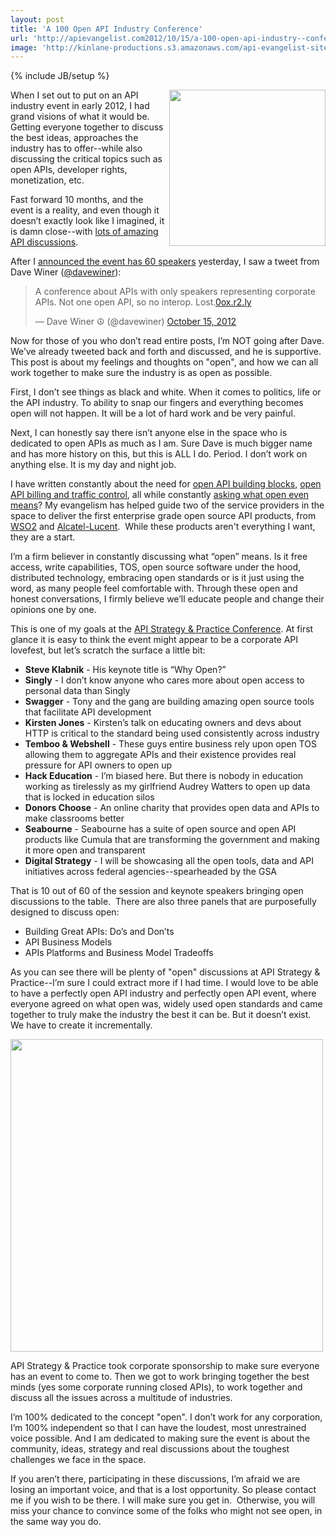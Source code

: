 ```yaml
---
layout: post
title: 'A 100 Open API Industry Conference'
url: 'http://apievangelist.com2012/10/15/a-100-open-api-industry--conference/'
image: 'http://kinlane-productions.s3.amazonaws.com/api-evangelist-site/blog/open.jpeg'
---
```

{% include JB/setup %}
<p>
     <img src="http://kinlane-productions.s3.amazonaws.com/open.jpg"  width="250" align="right" />
</p>
<p>
     When I set out to put on an API industry event in early 2012, I had grand visions of what it would be. Getting everyone together to discuss the best ideas, approaches the industry has to offer--while also discussing the critical topics such as open APIs, developer rights, monetization, etc.
</p>
<p>
     Fast forward 10 months, and the event is a reality, and even though it doesn’t exactly look like I imagined, it is damn close--with <a title="lots of amazing API discussions" href="http://www.apistrategyconference.com/sessions.php">lots of amazing API discussions</a>.
</p>
<p>
     After I <a title="API event has 60 speakers" href="http://www.apistrategyconference.com/speakers.php">announced the event has 60 speakers</a> yesterday, I saw a tweet from Dave Winer (<a title="@DaveWiner" href="https://twitter.com/davewiner">@davewiner</a>):
</p>
<blockquote >
     <p>
          A conference about APIs with only speakers representing corporate APIs. Not one open API, so no interop. Lost.<a title="http://0ox.r2.ly/" href="http://t.co/VBmfy5nb">0ox.r2.ly</a>
     </p>— Dave Winer ☮ (@davewiner) <a href="https://twitter.com/davewiner/status/257727406872342528">October 15, 2012</a>
</blockquote>
<p>
     Now for those of you who don’t read entire posts, I’m NOT going after Dave. We’ve already tweeted back and forth and discussed, and he is supportive. This post is about my feelings and thoughts on "open", and how we can all work together to make sure the industry is as open as possible.
</p>
<p>
     First, I don’t see things as black and white. When it comes to politics, life or the API industry. To ability to snap our fingers and everything becomes open will not happen. It will be a lot of hard work and be very painful.
</p>
<p>
     Next, I can honestly say there isn’t anyone else in the space who is dedicated to open APIs as much as I am. Sure Dave is much bigger name and has more history on this, but this is ALL I do. Period. I don’t work on anything else. It is my day and night job.
</p>
<p>
     I have written constantly about the need for <a href="http://apievangelist.com/2011/04/04/open-building-blocks-for-an-api/">open API building blocks</a>, <a title="open API billing and traffic control" href="/2011/05/21/open-source-api-billing-and-traffic-control/">open API billing and traffic control</a>, all while constantly <a title="what open even means" href="http://apivoice.com/2012/05/30/public-api-vs-open-api/">asking what open even means</a>? My evangelism has helped guide two of the service providers in the space to deliver the first enterprise grade open source API products, from <a title="WSO2" href="http://wso2.com/products/api-manager/">WSO2</a> and <a title="Alcatel-Lucent" href="http://apigrove.net/">Alcatel-Lucent</a>.  While these products aren't everything I want, they are a start.
</p>
<p>
     I’m a firm believer in constantly discussing what “open” means. Is it free access, write capabilities, TOS, open source software under the hood, distributed technology, embracing open standards or is it just using the word, as many people feel comfortable with. Through these open and honest conversations, I firmly believe we’ll educate people and change their opinions one by one.
</p>
<p>
     This is one of my goals at the <a title="API Strategy &amp; Practice Conference" href="http://www.apistrategyconference.com/">API Strategy &amp; Practice Conference</a>. At first glance it is easy to think the event might appear to be a corporate API lovefest, but let’s scratch the surface a little bit:
</p>
<ul >
     <li>
          <strong>Steve Klabnik</strong> - His keynote title is “Why Open?” 
     </li>
     <li>
          <strong>Singly</strong> - I don’t know anyone who cares more about open access to personal data than Singly 
     </li>
     <li>
          <strong>Swagger</strong> - Tony and the gang are building amazing open source tools that facilitate API development
     </li>
     <li>
          <strong>Kirsten Jones</strong> - Kirsten’s talk on educating owners and devs about HTTP is critical to the standard being used consistently across industry 
     </li>
     <li>
          <strong>Temboo &amp; Webshell</strong> - These guys entire business rely upon open TOS allowing them to aggregate APIs and their existence provides real pressure for API owners to open up 
     </li>
     <li>
          <strong>Hack Education</strong> - I’m biased here. But there is nobody in education working as tirelessly as my girlfriend Audrey Watters to open up data that is locked in education silos
     </li>
     <li>
          <strong>Donors Choose</strong> - An online charity that provides open data and APIs to make classrooms better 
     </li>
     <li>
          <strong>Seabourne</strong> - Seabourne has a suite of open source and open API products like Cumula that are transforming the government and making it more open and transparent
     </li>
     <li>
          <strong>Digital Strategy</strong> - I will be showcasing all the open tools, data and API initiatives across federal agencies--spearheaded by the GSA
     </li>
</ul>
<p>
     That is 10 out of 60 of the session and keynote speakers bringing open discussions to the table.  There are also three panels that are purposefully designed to discuss open:
</p>
<ul >
     <li>Building Great APIs: Do’s and Don’ts 
     </li>
     <li>API Business Models 
     </li>
     <li>APIs Platforms and Business Model Tradeoffs
     </li>
</ul>
<p>
     As you can see there will be plenty of "open" discussions at API Strategy &amp; Practice--I’m sure I could extract more if I had time. I would love to be able to have a perfectly open API industry and perfectly open API event, where everyone agreed on what open was, widely used open standards and came together to truly make the industry the best it can be. But it doesn’t exist. We have to create it incrementally.
</p>
<p>
     <a href="http://www.apistrategyconference.com/index.php"><img src="https://s3.amazonaws.com/kinlane-productions/events/api-strategy-practice-conference/api-strategy-home-1.png"  width="500" /></a>
</p>
<p>
     API Strategy &amp; Practice took corporate sponsorship to make sure everyone has an event to come to. Then we got to work bringing together the best minds (yes some corporate running closed APIs), to work together and discuss all the issues across a multitude of industries. 
</p>
<p>
     I’m 100% dedicated to the concept "open". I don’t work for any corporation, I’m 100% independent so that I can have the loudest, most unrestrained voice possible. And I am dedicated to making sure the event is about the community, ideas, strategy and real discussions about the toughest challenges we face in the space.
</p>
<p>
     If you aren’t there, participating in these discussions, I’m afraid we are losing an important voice, and that is a lost opportunity. So please contact me if you wish to be there. I will make sure you get in.  Otherwise, you will miss your chance to convince some of the folks who might not see open, in the same way you do.
</p>
